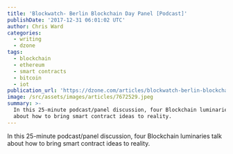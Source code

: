 ```yaml
---
title: 'Blockwatch- Berlin Blockchain Day Panel [Podcast]'
publishDate: '2017-12-31 06:01:02 UTC'
author: Chris Ward
categories:
  - writing
  - dzone
tags:
  - blockchain
  - ethereum
  - smart contracts
  - bitcoin
  - iot
publication_url: 'https://dzone.com/articles/blockwatch-berlin-blockchain-day-panel'
image: /src/assets/images/articles/7672529.jpeg
summary: >-
  In this 25-minute podcast/panel discussion, four Blockchain luminaries talk
  about how to bring smart contract ideas to reality.
---
```

In this 25-minute podcast/panel discussion, four Blockchain luminaries talk about how to bring smart contract ideas to reality.

